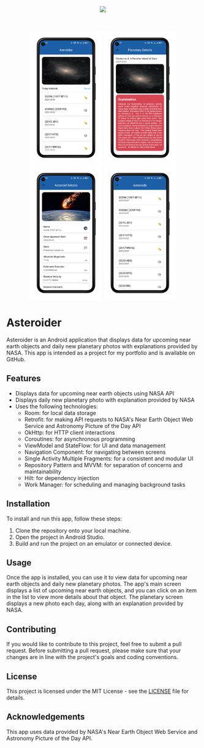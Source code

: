 <p align="center"> <a href="" target="_blank"/> <img src="https://www.freepnglogos.com/uploads/google-play-png-logo/google-play-arrow-png-logo-8.png](https://bhagyodayabank.com/wp-content/uploads/2020/01/google-play-store-logo-png-transparent-png-logos-10.png)" height="250"/> </a> </p>

<br>

<p align="center">
  <img src="/mocks/home.png" alt="Mockup Image 1" height="350" />
  <img src="/mocks/planetary_details.png" alt="Mockup Image 2" height="350" />
  <img src="/mocks/asteroid_details.png" alt="Mockup Image 3" height="350" />
  <img src="/mocks/all_asteroids.png" alt="Mockup Image 4" height="350" />
</p>

# Asteroider

Asteroider is an Android application that displays data for upcoming near earth objects and daily new planetary photos with explanations provided by NASA. This app is intended as a project for my portfolio and is available on GitHub.

## Features

- Displays data for upcoming near earth objects using NASA API
- Displays daily new planetary photo with explanation provided by NASA
- Uses the following technologies:
  - Room: for local data storage
  - Retrofit: for making API requests to NASA's Near Earth Object Web Service and Astronomy Picture of the Day API
  - OkHttp: for HTTP client interactions
  - Coroutines: for asynchronous programming
  - ViewModel and StateFlow: for UI and data management
  - Navigation Component: for navigating between screens
  - Single Activity Multiple Fragments: for a consistent and modular UI
  - Repository Pattern and MVVM: for separation of concerns and maintainability
  - Hilt: for dependency injection
  - Work Manager: for scheduling and managing background tasks

## Installation

To install and run this app, follow these steps:

1. Clone the repository onto your local machine.
2. Open the project in Android Studio.
3. Build and run the project on an emulator or connected device.

## Usage

Once the app is installed, you can use it to view data for upcoming near earth objects and daily new planetary photos. The app's main screen displays a list of upcoming near earth objects, and you can click on an item in the list to view more details about that object. The planetary screen displays a new photo each day, along with an explanation provided by NASA.

## Contributing

If you would like to contribute to this project, feel free to submit a pull request. Before submitting a pull request, please make sure that your changes are in line with the project's goals and coding conventions.

## License

This project is licensed under the MIT License - see the [LICENSE](LICENSE) file for details.

## Acknowledgements

This app uses data provided by NASA's Near Earth Object Web Service and Astronomy Picture of the Day API.
